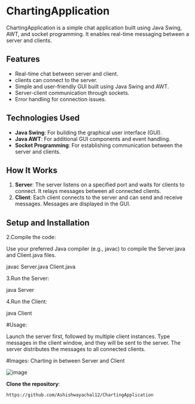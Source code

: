 # ChartingApplication

ChartingApplication is a simple chat application built using Java Swing, AWT, and socket programming. It enables real-time messaging between a server and  clients.

## Features

- Real-time chat between server and client.
-  clients can connect to the server.
- Simple and user-friendly GUI built using Java Swing and AWT.
- Server-client communication through sockets.
- Error handling for connection issues.

## Technologies Used

- **Java Swing**: For building the graphical user interface (GUI).
- **Java AWT**: For additional GUI components and event handling.
- **Socket Programming**: For establishing communication between the server and clients.

## How It Works

1. **Server**: The server listens on a specified port and waits for clients to connect. It relays messages between all connected clients.
2. **Client**: Each client connects to the server and can send and receive messages. Messages are displayed in the GUI.

## Setup and Installation


2.Compile the code:

Use your preferred Java compiler (e.g., javac) to compile the Server.java and Client.java files.

javac Server.java Client.java

3.Run the Server:

java Server

4.Run the Client:

java Client



#Usage:

Launch the server first, followed by multiple client instances.
Type messages in the client window, and they will be sent to the server.
The server distributes the messages to all connected clients.


#Images:
Charting in between Server and Client

![image](https://github.com/user-attachments/assets/902603c4-7cc2-49de-9a45-5094512555ea)



 **Clone the repository**:

   ```bash
https://github.com/Ashishwayachal12/ChartingApplication
